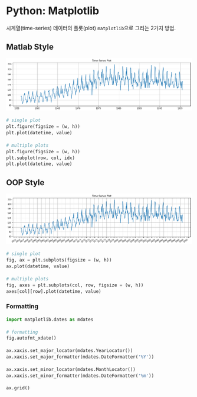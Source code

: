 # Python: Matplotlib

시계열(time-series) 데이터의 플롯(plot) `matplotlib`으로 그리는 2가지 방법.

## Matlab Style

![matlab_style](../python-matplotlib/images/matlab-style-timeseries-plot.png)

```py
# single plot
plt.figure(figsize = (w, h))
plt.plot(datetime, value)

# multiple plots
plt.figure(figsize = (w, h))
plt.subplot(row, col, idx)
plt.plot(datetime, value)
```

## OOP Style

![oop_style](../python-matplotlib/images/oop-style-timeseries-plot.png)

```py
# single plot
fig, ax = plt.subplots(figsize = (w, h))
ax.plot(datetime, value)

# multiple plots
fig, axes = plt.subplots(col, row, figsize = (w, h))
axes[col][row].plot(datetime, value)
```

### Formatting

```py
import matplotlib.dates as mdates

# formatting
fig.autofmt_xdate()

ax.xaxis.set_major_locator(mdates.YearLocator())
ax.xaxis.set_major_formatter(mdates.DateFormatter('%Y'))

ax.xaxis.set_minor_locator(mdates.MonthLocator())
ax.xaxis.set_minor_formatter(mdates.DateFormatter('%m'))

ax.grid()
```